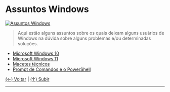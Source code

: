 # Assuntos Windows

[![Assuntos Windows](https://github.com/systemboys/GTi_Laboratory/raw/main/Microsoft%20Windows/images/Microsoft-Windows-logo-history.jpg "Assuntos Windows")](https://github.com/systemboys/GTi_Laboratory/raw/main/Microsoft%20Windows/images/Microsoft-Windows-logo-history.jpg "Assuntos Windows")

> Aqui estão alguns assuntos sobre os quais deixam alguns usuários de Windows na dúvida sobre alguns problemas e/ou determinadas soluções.

- [Microsoft Windows 10](https://github.com/systemboys/GTi_Laboratory/tree/main/Microsoft%20Windows/Microsoft%20Windows%2010#microsoft-windows-10 "Microsoft Windows 10")
- [Microsoft Windows 11](https://github.com/systemboys/GTi_Laboratory/tree/main/Microsoft%20Windows/Microsoft%20Windows%2011#microsoft-windows-11 "Microsoft Windows 11")
- [Macetes técnicos](https://github.com/systemboys/GTi_Laboratory/tree/main/Microsoft%20Windows/Macetes#gti-laboratory--macetes-t%C3%A9cnicos "Macetes técnicos")
- [Prompt de Comandos e o PowerShell](https://github.com/systemboys/GTi_Laboratory/tree/main/Microsoft%20Windows/Prompt%20de%20Comandos%20e%20o%20PowerShell#prompt-de-comandos-e-o-powershell "Prompt de Comandos e o PowerShell")

[(&larr;) Voltar](https://github.com/systemboys/GTi_Laboratory#laborat%C3%B3rio-gti "Voltar ao Sumário") | 
[(&uarr;) Subir](#assuntos-windows "Subir para o topo")

---
